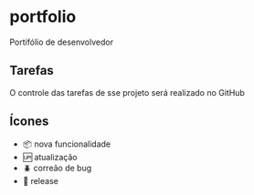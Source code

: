 # portfolio

Portifólio de desenvolvedor

## Tarefas

O controle das tarefas de sse projeto será realizado no GitHub

## Ícones

- :package: nova funcionalidade
- :up: atualização
- :beetle: correão de bug
- :checkered_flag: release
